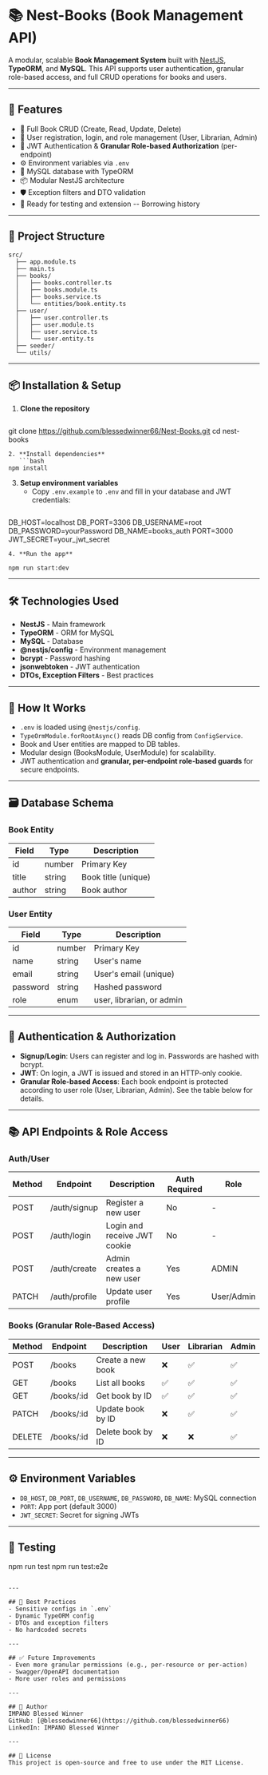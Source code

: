 # 📚 Nest-Books (Book Management API)

A modular, scalable **Book Management System** built with [NestJS](https://nestjs.com/), **TypeORM**, and **MySQL**. This API supports user authentication, granular role-based access, and full CRUD operations for books and users.

---

## 🚀 Features

- 🔁 Full Book CRUD (Create, Read, Update, Delete)
- 👤 User registration, login, and role management (User, Librarian, Admin)
- 🔐 JWT Authentication & **Granular Role-based Authorization** (per-endpoint)
- ⚙️ Environment variables via `.env`
- 💾 MySQL database with TypeORM
- 📦 Modular NestJS architecture
- 🛡️ Exception filters and DTO validation
- 🧪 Ready for testing and extension
-- Borrowing history

---

## 📁 Project Structure

```
src/
  ├── app.module.ts
  ├── main.ts
  ├── books/
  │   ├── books.controller.ts
  │   ├── books.module.ts
  │   ├── books.service.ts
  │   └── entities/book.entity.ts
  ├── user/
  │   ├── user.controller.ts
  │   ├── user.module.ts
  │   ├── user.service.ts
  │   └── user.entity.ts
  ├── seeder/
  └── utils/
```

---

## 📦 Installation & Setup

1. **Clone the repository**
   ```bash
git clone https://github.com/blessedwinner66/Nest-Books.git
cd nest-books
```
2. **Install dependencies**
   ```bash
npm install
```
3. **Setup environment variables**
   - Copy `.env.example` to `.env` and fill in your database and JWT credentials:
   ```env
DB_HOST=localhost
DB_PORT=3306
DB_USERNAME=root
DB_PASSWORD=yourPassword
DB_NAME=books_auth
PORT=3000
JWT_SECRET=your_jwt_secret
```
4. **Run the app**
    
npm run start:dev
```

---

## 🛠️ Technologies Used
- **NestJS** - Main framework
- **TypeORM** - ORM for MySQL
- **MySQL** - Database
- **@nestjs/config** - Environment management
- **bcrypt** - Password hashing
- **jsonwebtoken** - JWT authentication
- **DTOs, Exception Filters** - Best practices

---

## 🧠 How It Works
- `.env` is loaded using `@nestjs/config`.
- `TypeOrmModule.forRootAsync()` reads DB config from `ConfigService`.
- Book and User entities are mapped to DB tables.
- Modular design (BooksModule, UserModule) for scalability.
- JWT authentication and **granular, per-endpoint role-based guards** for secure endpoints.

---

## 🗃️ Database Schema

### Book Entity
| Field  | Type    | Description         |
|--------|---------|---------------------|
| id     | number  | Primary Key         |
| title  | string  | Book title (unique) |
| author | string  | Book author         |

### User Entity
| Field    | Type   | Description                |
|----------|--------|----------------------------|
| id       | number | Primary Key                |
| name     | string | User's name                |
| email    | string | User's email (unique)      |
| password | string | Hashed password            |
| role     | enum   | user, librarian, or admin  |

---

## 🔑 Authentication & Authorization
- **Signup/Login**: Users can register and log in. Passwords are hashed with bcrypt.
- **JWT**: On login, a JWT is issued and stored in an HTTP-only cookie.
- **Granular Role-based Access**: Each book endpoint is protected according to user role (User, Librarian, Admin). See the table below for details.

---

## 📚 API Endpoints & Role Access

### Auth/User
| Method | Endpoint         | Description                       | Auth Required | Role        |
|--------|------------------|-----------------------------------|--------------|-------------|
| POST   | /auth/signup     | Register a new user               | No           | -           |
| POST   | /auth/login      | Login and receive JWT cookie      | No           | -           |
| POST   | /auth/create     | Admin creates a new user          | Yes          | ADMIN       |
| PATCH  | /auth/profile    | Update user profile               | Yes          | User/Admin  |

### Books (Granular Role-Based Access)
| Method | Endpoint      | Description         | User | Librarian | Admin |
|--------|--------------|---------------------|------|-----------|-------|
| POST   | /books       | Create a new book   | ❌   | ✅        | ✅    |
| GET    | /books       | List all books      | ✅   | ✅        | ✅    |
| GET    | /books/:id   | Get book by ID      | ✅   | ✅        | ✅    |
| PATCH  | /books/:id   | Update book by ID   | ❌   | ✅        | ✅    |
| DELETE | /books/:id   | Delete book by ID   | ❌   | ❌        | ✅    |

---

## ⚙️ Environment Variables
- `DB_HOST`, `DB_PORT`, `DB_USERNAME`, `DB_PASSWORD`, `DB_NAME`: MySQL connection
- `PORT`: App port (default 3000)
- `JWT_SECRET`: Secret for signing JWTs

---

## 🧪 Testing
 
npm run test
npm run test:e2e
```

---

## 📌 Best Practices
- Sensitive configs in `.env`
- Dynamic TypeORM config
- DTOs and exception filters
- No hardcoded secrets

---

## ✅ Future Improvements
- Even more granular permissions (e.g., per-resource or per-action)
- Swagger/OpenAPI documentation
- More user roles and permissions

---

## 🧑 Author
IMPANO Blessed Winner  
GitHub: [@blessedwinner66](https://github.com/blessedwinner66)  
LinkedIn: IMPANO Blessed Winner

---

## 📝 License
This project is open-source and free to use under the MIT License.
